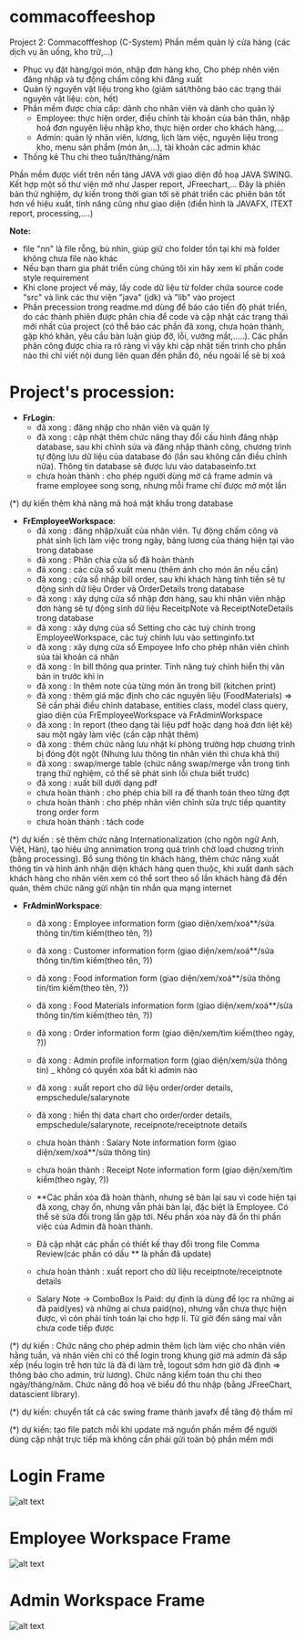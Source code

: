﻿# commacoffeeshop
Project 2: Commacofffeshop (C-System)
Phần mềm quản lý cửa hàng (các dịch vụ ăn uống, kho trữ,...)
  - Phục vụ đặt hàng/gọi món, nhập đơn hàng kho, Cho phép nhên viên đăng nhập và tự động chấm công khi đăng xuất
  - Quản lý nguyên vật liệu trong kho (giám sát/thông báo các trạng thái nguyên vật liệu: còn, hết)
  - Phần mềm được chia cấp: dành cho nhân viên và dành cho quản lý
    + Employee: thực hiện order, điều chỉnh tài khoản của bản thân, nhập hoá đơn nguyên liệu nhập kho, thực hiện order cho khách hàng,...
    + Admin: quản lý nhân viên, lương, lịch làm việc, nguyên liệu trong kho, menu sản phẩm (món ăn,...), tài khoản các admin khác
  - Thống kê Thu chi theo tuần/tháng/năm

Phần mềm được viết trên nền tảng JAVA với giao diện đồ hoạ JAVA SWING. Kết hợp một số thư viện mở như Jasper report, JFreechart,...
Đây là phiên bản thử nghiệm, dự kiến trong thời gian tới sẽ phát triển các phiên bản tốt hơn về hiệu xuất, tính năng cũng như giao diện (điển hình là JAVAFX, ITEXT report, processing,....)


**Note:**
 - file "nn" là file rỗng, bù nhìn, giúp giữ cho folder tồn tại khi mà folder không chưa file nào khác
 - Nếu bạn tham gia phát triển cùng chúng tôi xin hãy xem kĩ phần code style requirement
 - Khi clone project về máy, lấy code dữ liệu từ folder chứa source code "src" và link các thư viện "java" (jdk) và "lib" vào project
 - Phần precession trong readme.md dùng để báo cáo tiến độ phát triển, do các thành phiên được phân chia để code và cập nhật các trạng thái mới nhất của project (có thể báo các phần đã xong, chưa hoàn thành, gặp khó khăn, yêu cầu bàn luận giúp đỡ, lỗi, vướng mắt,.....). Các phần phân công được chia ra rõ ràng vì vậy khi cập nhật tiến trình cho phần nào thì chỉ viết nội dung liên quan đến phần đó, nếu ngoài lề sẽ bị xoá


# Project's procession:
  - **FrLogin**:
    + đã xong : đăng nhập cho nhân viên và quản lý
    + đã xong : cập nhật thêm chức năng thay đổi cấu hình đăng nhập database, sau khi chỉnh sửa và đăng nhập thành công, chương trình tự động lưu dữ liệu của database đó (lần sau không cần điều chỉnh nữa). Thông tin database sẽ được lưu vào databaseinfo.txt
    + chưa hoàn thành : cho phép người dùng mở cả frame admin và frame employee song song, nhưng mỗi frame chỉ được mở một lần 

(*) dự kiến thêm khả năng mã hoá mật khẩu trong database

  - **FrEmployeeWorkspace**:
    + đã xong : đăng nhập/xuất của nhân viên. Tự động chấm công và phát sinh lịch làm việc trong ngày, bảng lương của tháng hiện tại vào trong database
    + đã xong : Phân chia cửa sổ đã hoàn thành
    + đã xong : các cửa sổ xuất menu (thêm ảnh cho món ăn nếu cần)
    + đã xong : cửa sổ nhập bill order, sau khi khách hàng tính tiền sẽ tự động sinh dữ liệu Order và OrderDetails trong database
    + đã xong : xây dựng cửa sổ nhập đơn hàng, sau khi nhân viên nhập đơn hàng sẽ tự động sinh dữ liệu ReceitpNote và ReceiptNoteDetails trong database
    + đã xong : xây dựng của sổ Setting cho các tuỳ chỉnh trong EmployeeWorkspace, các tuỳ chỉnh lưu vào settinginfo.txt
    + đã xong : xây dựng cửa sổ Empoyee Info cho phép nhân viên chỉnh sủa tài khoản cá nhân
    + đã xong : In bill thông qua printer. Tính năng tuỳ chỉnh hiển thị văn bản in trước khi in
    + đã xong : In thêm note của từng món ăn trong bill (kitchen print)
    + đã xong : thêm giá mặc định cho các nguyên liệu (FoodMaterials) => Sẽ cần phải điều chỉnh database, entities class, model class query, giao diện của FrEmployeeWorkspace và FrAdminWorkspace
    + đã xong : In report (theo dạng tài liệu pdf hoặc dạng hoá đơn liệt kê) sau một ngày làm việc (cần cập nhật thêm)
    + đã xong : thêm chức năng lưu nhật kí phòng trường hợp chương trình bị đóng đột ngột (Nhưng lưu thông tin nhân viên thì chưa khả thi)
    + đã xong : swap/merge table (chức năng swap/merge vẫn trong tình trạng thử nghiệm, có thể sẽ phát sinh lỗi chưa biết trước)
    + đã xong : xuất bill dưới dạng pdf
    + chưa hoàn thành : cho phép chia bill ra để thanh toán theo từng đợt
    + chưa hoàn thành : cho phép nhân viên chỉnh sửa trực tiếp quantity trong order form
    + chưa hoàn thành : tách code
    

(*) dự kiến : sẽ thêm chức năng Internationalization (cho ngôn ngữ Anh, Việt, Hàn), tạo hiệu ứng annimation trong quá trình chờ load chương trình (bằng processing). Bổ sung thông tin khách hàng, thêm chức năng xuất thông tin và hình ảnh nhận diện khách hàng quen thuộc, khi xuất danh sách khách hàng cho nhân viên xem có thể sort theo số lần khách hàng đã đến quán, thêm chức năng gửi nhận tin nhắn qua mạng internet

  - **FrAdminWorkspace**:
  	+ đã xong : Employee information form (giao diện/xem/xoá**/sửa thông tin/tìm kiếm(theo tên, ?))
  	+ đã xong : Customer information form (giao diện/xem/xoá**/sửa thông tin/tìm kiếm(theo tên, ?))
  	+ đã xong : Food information form (giao diện/xem/xoá**/sửa thông tin/tìm kiếm(theo tên, ?))
  	+ đã xong : Food Materials information form (giao diện/xem/xoá**/sửa thông tin/tìm kiếm(theo tên, ?))
  	+ đã xong : Order information form (giao diện/xem/tìm kiếm(theo ngày, ?))
  	+ đã xong : Admin profile information form (giao diện/xem/sửa thông tin) _ không có quyền xóa bất kì admin nào
  	+ đã xong : xuất report cho dữ liệu order/order details, empschedule/salarynote
	+ đã xong : hiển thị data chart cho order/order details, empschedule/salarynote, receipnote/receiptnote details

  	+ chưa hoàn thành : Salary Note information form (giao diện/xem/xoá**/sửa thông tin)
  	+ chưa hoàn thành : Receipt Note information form (giao diện/xem/tìm kiếm(theo ngày, ?))
	+ **Các phần xóa đã hoàn thành, nhưng sẽ bàn lại sau vì code hiện tại đã xong, chạy ổn, nhưng vẫn phải bàn lại, đặc biệt là Employee. Có thể sẽ sửa đổi trong lần gặp tới. Nếu phần xóa này đã ổn thì phần việc của Admin đã hoàn thành.
	+ Đã cập nhật các phần có thiết kế thay đổi trong file Comma Review(các phần có dấu ** là phần đã update)
	+ chưa hoàn thành : xuất report cho dữ liệu receiptnote/receiptnote details

	+ Salary Note -> ComboBox Is Paid: dự định là dùng để lọc ra những ai đã paid(yes) và những ai chưa paid(no), nhưng vẫn chưa thực hiện được, vì còn phải tính toán lại cho hợp lí. Từ giờ đến sáng mai vẫn chưa code tiếp được


(*) dự kiến : Chức năng cho phép admin thêm lịch làm việc cho nhân viên hằng tuần, và nhân viên chỉ có thể login trong khung giờ mà admin đã sắp xếp (nếu login trễ hơn tức là đã đi làm trễ, logout sớm hơn giờ đã định => thông báo cho admin, trừ lương). Chức năng kiểm toán thu chi theo ngày/tháng/năm. Chức năng đồ hoạ vẽ biểu đồ thu nhập (bằng JFreeChart, datascient library). 

(*) dự kiến: chuyển tất cả các swing frame thành javafx để tăng độ thẩm mĩ

(*) dự kiến: tạo file patch mỗi khi update mã nguồn phần mềm để người dùng cập nhật trực tiếp mà không cần phải gửi toàn bộ phần mềm mới
  
# Login Frame
  ![alt text](https://github.com/luuductrung1234/commacoffeeshop/blob/master/repo%20picture/login_image.png)


# Employee Workspace Frame
  ![alt text](https://github.com/luuductrung1234/commacoffeeshop/blob/master/repo%20picture/emp_workspace.png)


# Admin Workspace Frame  
  ![alt text](https://github.com/luuductrung1234/commacoffeeshop/blob/master/repo%20picture/admin_workspace.png)
  
